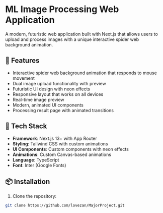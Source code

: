 # ML Image Processing Web Application

A modern, futuristic web application built with Next.js that allows users to upload and process images with a unique interactive spider web background animation.

## 🌟 Features

- Interactive spider web background animation that responds to mouse movement
- Dual image upload functionality with preview
- Futuristic UI design with neon effects
- Responsive layout that works on all devices
- Real-time image preview
- Modern, animated UI components
- Processing result page with animated transitions

## 🚀 Tech Stack

- **Framework**: Next.js 13+ with App Router
- **Styling**: Tailwind CSS with custom animations
- **UI Components**: Custom components with neon effects
- **Animations**: Custom Canvas-based animations
- **Language**: TypeScript
- **Font**: Inter (Google Fonts)

## 📦 Installation

1. Clone the repository:
```bash
git clone https://github.com/lovezan/MajorProject.git